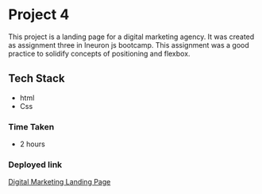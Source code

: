 # Project 4
This project is a landing page for a digital marketing agency. It was created as assignment three in Ineuron js bootcamp. This assignment was a good practice to solidify concepts of positioning and flexbox.

## Tech Stack
- html
- Css

### Time Taken  
- 2 hours

### Deployed link


[Digital Marketing Landing Page](https://digital-marketing-landing-page12.netlify.app/)
